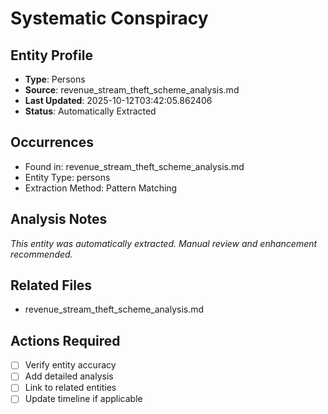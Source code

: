 # Systematic Conspiracy

## Entity Profile
- **Type**: Persons
- **Source**: revenue_stream_theft_scheme_analysis.md
- **Last Updated**: 2025-10-12T03:42:05.862406
- **Status**: Automatically Extracted

## Occurrences
- Found in: revenue_stream_theft_scheme_analysis.md
- Entity Type: persons
- Extraction Method: Pattern Matching

## Analysis Notes
*This entity was automatically extracted. Manual review and enhancement recommended.*

## Related Files
- revenue_stream_theft_scheme_analysis.md

## Actions Required
- [ ] Verify entity accuracy
- [ ] Add detailed analysis
- [ ] Link to related entities
- [ ] Update timeline if applicable
